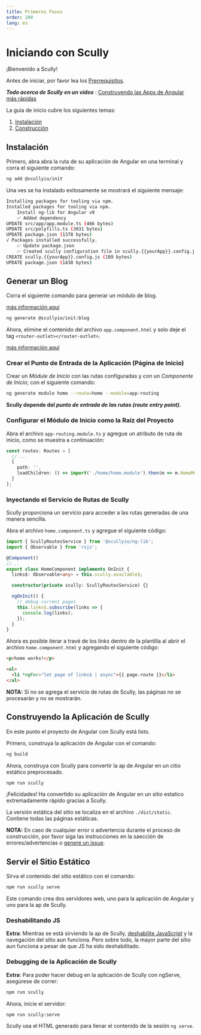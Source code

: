 ```yaml
---
title: Primeros Pasos
order: 200
lang: es
---
```


# Iniciando con Scully

¡Bienvenido a Scully!

Antes de iniciar, por favor lea los [Prerrequisitos](pre-requisites_es.md).

**_Todo acerca de Scully en un video_** : [Construyendo las Apps de Angular más rápidas](https://thinkster.io/tutorials/scully-webinar-building-the-fastest-angular-aps-possible)

La guia de inicio cubre los siguientes temas:

1. [Instalación](#instalación)
2. [Construcción](#build)

## Instalación

Primero, abra abra la ruta de su aplicación de Angular en una terminal y corra el siguiente comando:

```bash
ng add @scullyio/init
```

Una ves se ha instalado exitosamente se mostrará el siguiente mensaje:

```bash
Installing packages for tooling via npm.
Installed packages for tooling via npm.
    Install ng-lib for Angular v9
    ✅️ Added dependency
UPDATE src/app/app.module.ts (466 bytes)
UPDATE src/polyfills.ts (3031 bytes)
UPDATE package.json (1378 bytes)
√ Packages installed successfully.
    ✅️ Update package.json
    ✅️ Created scully configuration file in scully.{{yourApp}}.config.js
CREATE scully.{{yourApp}}.config.js (109 bytes)
UPDATE package.json (1438 bytes)
```

## Generar un Blog

Corra el siguiente comando para generar un módulo de blog.

[más información aquí](blog.md)

```bash
ng generate @scullyio/init:blog
```

Ahora, elimine el contenido del archivo `app.component.html` y solo deje el tag `<router-outlet></router-outlet>`.

[más información aquí](blog_es.md)

### Crear el Punto de Entrada de la Aplicación (Página de Inicio)

Crear un _Módule de Inicio_ con las rutas configuradas y con un _Componente de Inicio_; con el siguiente comando:

```bash
ng generate module home --route=home --module=app-routing
```

**Scully depende del _punto de entrada de las rutas (route entry point)_.**

### Configurar el Módulo de Inicio como la Raíz del Proyecto

Abra el archivo `app-routing.module.ts` y agregue un atributo de ruta de inicio, como se muestra a continuación:

```typescript
const routes: Routes = [
  // ...
  {
    path: '',
    loadChildren: () => import('./home/home.module').then(m => m.HomeModule)
  }
];
```

### Inyectando el Servicio de Rutas de Scully

Scully proporciona un servicio para acceder a las rutas generadas de una manera sencilla.

Abra el archivo `home.component.ts` y agregue el siguiente código:

```typescript
import { ScullyRoutesService } from '@scullyio/ng-lib';
import { Observable } from 'rxjs';

@Component()
//...
export class HomeComponent implements OnInit {
  links$: Observable<any> = this.scully.available$;

  constructor(private scully: ScullyRoutesService) {}

  ngOnInit() {
    // debug current pages
    this.links$.subscribe(links => {
      console.log(links);
    });
  }
}
```

Ahora es posible iterar a travé de los links dentro de la plantilla al abrir el archivo `home.component.html` y agregando el siguiente código:

```html
<p>home works!</p>

<ul>
  <li *ngFor="let page of links$ | async">{{ page.route }}</li>
</ul>
```

**NOTA:** Si no se agrega el servicio de rutas de Scully, las páginas no se procesarán y no se mostrarán.

## Construyendo la Aplicación de Scully

En este punto el proyecto de Angular con Scully está listo.

Primero, construya la aplicación de Angular con el comando:

```bash
ng build
```

Ahora, construya con Scully para convertir la ap de Angular en un citio estático preprocesado.

```bash
npm run scully
```

¡Felicidades! Ha convertido su aplicación de Angular en un sitio estatico extremadamente rápido gracias a Scully.

La versión estática del sitio se localiza en el archivo `./dist/static`. Contiene todas las páginas estáticas.

**NOTA:** En caso de cualquier error o advertencia durante el proceso de construcción, por favor siga las instrucciones en la saección de errores/advertencias o [genere un issue](https://github.com/scullyio/scully/issues/new/choose).

## Servir el Sitio Estático

Sirva el contenido del sitio estático con el comando:

```bash
npm run scully serve
```

Este comando crea dos servidores web, uno para la aplicación de Angular y uno para la ap de Scully.

### Deshabilitando JS

**Extra**: Mientras se está sirviendo la ap de Scully, [deshabilite JavaScript](https://developers.google.com/web/tools/chrome-devtools/javascript/disable)
y la navegación del sitio aun funciona. Pero sobre todo, la mayor parte del sitio aun funciona a pesar de que JS ha sido deshabilitado.

### Debugging de la Aplicación de Scully

**Extra**: Para poder hacer debug en la aplicación de Scully con ngServe, asegúrese de correr:

```bash
npm run scully
```

Ahora, inicie el servidor:

```bash
npm run scully:serve
```

Scully usa el HTML generado para llenar el contenido de la sesión `ng serve`.
